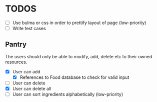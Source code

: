 # TODOS

- [ ] Use bulma or css in order to prettify layout of page (low-priority)
- [ ] Write test cases 

## Pantry
The users should only be able to modify, add, delete etc to their owned resources.
- [x] User can add
    - [x] References to Food database to check for valid input
- [ ] User can delete
- [x] User can delete all
- [ ] User can sort ingredients alphabetically (low-priority)